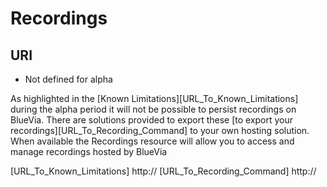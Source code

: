 # Recordings


## URI
* Not defined for alpha

As highlighted in the [Known Limitations][URL_To_Known_Limitations] during the alpha period it will not be possible to persist recordings on BlueVia. There are solutions provided to export these [to export your recordings][URL_To_Recording_Command] to your own hosting solution. When available the Recordings resource will allow you to access and manage recordings hosted by BlueVia 

[URL_To_Known_Limitations] http://
[URL_To_Recording_Command] http://